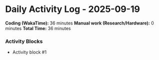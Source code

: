 # Daily Activity Log - 2025-09-19

**Coding (WakaTime):** 36 minutes
**Manual work (Research/Hardware):** 0 minutes
**Total Time:** 36 minutes

### Activity Blocks
- Activity block #1
